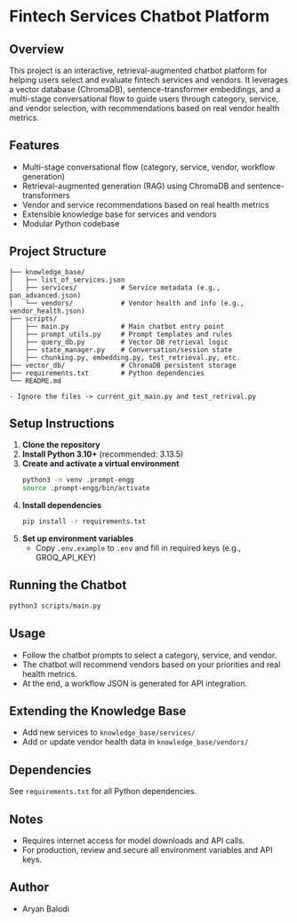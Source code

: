 # Fintech Services Chatbot Platform

## Overview
This project is an interactive, retrieval-augmented chatbot platform for helping users select and evaluate fintech services and vendors. It leverages a vector database (ChromaDB), sentence-transformer embeddings, and a multi-stage conversational flow to guide users through category, service, and vendor selection, with recommendations based on real vendor health metrics.

## Features
- Multi-stage conversational flow (category, service, vendor, workflow generation)
- Retrieval-augmented generation (RAG) using ChromaDB and sentence-transformers
- Vendor and service recommendations based on real health metrics
- Extensible knowledge base for services and vendors
- Modular Python codebase

## Project Structure
```
├── knowledge_base/
│   ├── list_of_services.json
│   ├── services/           # Service metadata (e.g., pan_advanced.json)
│   └── vendors/            # Vendor health and info (e.g., vendor_health.json)
├── scripts/
│   ├── main.py             # Main chatbot entry point
│   ├── prompt_utils.py     # Prompt templates and rules
│   ├── query_db.py         # Vector DB retrieval logic
│   ├── state_manager.py    # Conversation/session state
│   ├── chunking.py, embedding.py, test_retrieval.py, etc.
├── vector_db/              # ChromaDB persistent storage
├── requirements.txt        # Python dependencies
└── README.md

- Ignore the files -> current_git_main.py and test_retrival.py
```

## Setup Instructions
1. **Clone the repository**
2. **Install Python 3.10+** (recommended: 3.13.5)
3. **Create and activate a virtual environment**
   ```sh
   python3 -m venv .prompt-engg
   source .prompt-engg/bin/activate
   ```
4. **Install dependencies**
   ```sh
   pip install -r requirements.txt
   ```
5. **Set up environment variables**
   - Copy `.env.example` to `.env` and fill in required keys (e.g., GROQ_API_KEY)

## Running the Chatbot
```sh
python3 scripts/main.py
```

## Usage
- Follow the chatbot prompts to select a category, service, and vendor.
- The chatbot will recommend vendors based on your priorities and real health metrics.
- At the end, a workflow JSON is generated for API integration.

## Extending the Knowledge Base
- Add new services to `knowledge_base/services/`
- Add or update vendor health data in `knowledge_base/vendors/`

## Dependencies
See `requirements.txt` for all Python dependencies.

## Notes
- Requires internet access for model downloads and API calls.
- For production, review and secure all environment variables and API keys.

## Author
- Aryan Balodi
